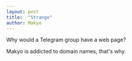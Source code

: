 ```yaml
---
layout: post
title:  "Strange"
author: Makyo
---
```


Why would a Telegram group have a web page?

Makyo is addicted to domain names, that's why.
